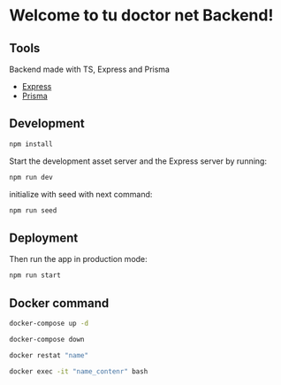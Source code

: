 # Welcome to tu doctor net Backend!

## Tools

Backend made with TS, Express and Prisma

- [Express](https://expressjs.com/en/guide/routing.html)
- [Prisma](https://www.prisma.io/)

## Development

```sh
npm install
```

Start the development asset server and the Express server by running:

```sh
npm run dev
```

initialize with seed with next command:

```sh
npm run seed
```

## Deployment

Then run the app in production mode:

```sh
npm run start
```

## Docker command

```sh
docker-compose up -d
```

```sh
docker-compose down
```

```sh
docker restat "name"
```

```sh
docker exec -it "name_contenr" bash
```
